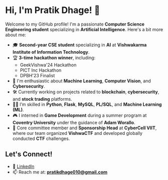 # Hi, I'm Pratik Dhage! 👋

Welcome to my GitHub profile! I'm a passionate **Computer Science Engineering student** specializing in **Artificial Intelligence**. Here's a bit more about me:

- 🎓 **Second-year CSE student** specializing in **AI** at **Vishwakarma Institute of Information Technology**.
- 🏆 **3-time hackathon winner**, including:
   - GeekVishwa'24 Hackathon
   - PICT Inc Hackathon
   - DPBH'23 Finalist
- 🧠 I'm enthusiastic about **Machine Learning**, **Computer Vision**, and **Cybersecurity**.
- 🛠️ Currently working on projects related to **blockchain**, **cybersecurity**, and **stock trading** platforms.
- 👨‍💻 I’m skilled in **Python**, **Flask**, **MySQL**, **PL/SQL**, and **Machine Learning (ML)**.
- 🎮 I interned in **Game Development** during a summer program at **Coventry University** under the guidance of **Adam Worallo**.
- 💼 Core committee member and **Sponsorship Head** at **CyberCell VIIT**, where our team organized **VishwaCTF** and developed globally conducted **CTF** challenges.


## Let's Connect!
- 💼 [LinkedIn](https://www.linkedin.com/in/pratik-dhage01)
- 📫 Reach me at: **pratikdhage010@gmail.com**
